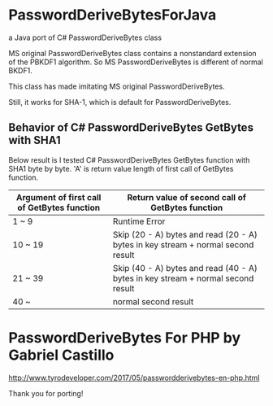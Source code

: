 # PasswordDeriveBytesForJava
a Java port of C# PasswordDeriveBytes class

MS original PasswordDeriveBytes class contains a nonstandard extension of the PBKDF1 algorithm. So MS PasswordDeriveBytes is different of normal BKDF1.

This class has made imitating MS original PasswordDeriveBytes.

Still, it works for SHA-1, which is default for PasswordDeriveBytes.

## Behavior of C# PasswordDeriveBytes GetBytes with SHA1

Below result is I tested C# PasswordDeriveBytes GetBytes function with SHA1 byte by byte.
'A' is return value length of first call of GetBytes function.

| Argument of first call of GetBytes function | Return value of second call of GetBytes function |
| --- | --- |
| 1 ~  9 | Runtime Error |
| 10 ~ 19 | Skip (20 - A) bytes and read (20 - A) bytes in key stream + normal second result |
| 21 ~ 39 | Skip (40 - A) bytes and read (40 - A) bytes in key stream + normal second result |
| 40 ~ | normal second result |

# PasswordDeriveBytes For PHP by Gabriel Castillo

http://www.tyrodeveloper.com/2017/05/passwordderivebytes-en-php.html

Thank you for porting!